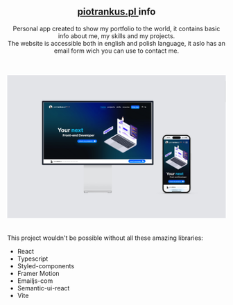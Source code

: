 <div id="top"></div>

<!-- PROJECT LOGO -->
<br />
<div align="center">

<h2><a href="https://piotrankus.pl/" align="center">piotrankus.pl </a>info</h2>

  <p align="center">
    Personal app created to show my portfolio to the world, it contains basic info about me, my skills and my projects. 
    <br/>
    The website is accessible both in english and polish language, it aslo has an email form wich you can use to contact me. 
  </p>
    <br/>
    <br/>
  <a href="https://piotrankus.pl/">
    <img src="https://github.com/Kojot999/Kojot999/blob/main/mockupAnkus.png?raw=true" alt="Logo">
  </a>
</div>
  <br/>
   <br/>
This project wouldn't be possible without all these amazing libraries:

- React
- Typescript
- Styled-components
- Framer Motion
- Emailjs-com
- Semantic-ui-react
- Vite
